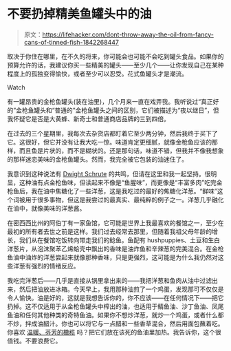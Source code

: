 # 不要扔掉精美鱼罐头中的油

> 原文：<https://lifehacker.com/dont-throw-away-the-oil-from-fancy-cans-of-tinned-fish-1842268447>

取决于你住在哪里，在不久的将来，你可能会也可能不会吃到罐头食品。如果你的预算允许的话，我建议你买一些精美的罐头——至少几个——让你发现自己在某种程度上的孤独变得愉快，或者至少可以忍受。花式鱼罐头才是潮流。

Watch

有一罐昂贵的金枪鱼罐头(装在油里)，几个月来一直在戏弄我。我听说过“真正好的”金枪鱼罐头和“普通的”金枪鱼罐头之间的区别，它们被描述为“夜以继日”，但我怀疑它是否是大黄蜂、新奇士和普通商店品牌的三到四倍。

在过去的三个星期里，我每次去杂货店都盯着它至少两分钟，然后我终于买下了它。这很好，但它并没有让我大吃一惊。味道肯定更细腻，就像金枪鱼应该的那样，而且鱼是片状的，而不是糊状的。还是那句话，味道不错，但我并不像我想象的那样迷恋美味的金枪鱼罐头。然而，我完全被它包装的油迷住了。

我意识到这种说法有 [Dwight Schrute](https://www.youtube.com/watch?v=p_IQe9-smD4) 的共鸣，但请在这里和我一起坚持。很明显，这种油有点金枪鱼味，但读起来不像是“鱼腥味”，而更像是“丰富多肉”吃完金枪鱼后，我在油中焦糖化了一些洋葱，这是我吃过的最好的焦糖化洋葱。“鲜味”这个词被用于很多事物，但这是我尝过的最真实、最纯粹的例子之一。洋葱几乎融化在油中，就像美味的洋葱酱。

在密西西比州的阿伯丁有一家鱼馆，它可能是世界上我最喜欢的餐馆之一，至少在最初的所有者去世之前是这样。我们过去经常去那里，但随着我祖父母年龄的增长，我们从在餐馆吃饭转向带走我们的鲶鱼。鱼配有 hushpuppies、土豆和生白洋葱片，从泡沫聚苯乙烯蛤壳中飘出的香味是油炸鱼和辛辣葱的完美混合。在金枪鱼油中油炸的洋葱尝起来就像那种香味，只是更强烈，这可能是为什么我仍然对这些洋葱有强烈的情绪反应。

我吃完洋葱后——几乎是直接从锅里拿出来的——我把洋葱和鱼肉从油中过滤出来，然后把油放进冰箱。今天早上，我用那种油煎了一个鸡蛋，发现那可不仅仅是令人愉快。油是好的，这就是我想告诉你的，你不应该——在任何情况下——把它扔掉。这不仅适用于从金枪鱼罐头中榨出的油，也适用于鲭鱼油、沙丁鱼油、凤尾鱼油和任何其他种类的奇特鱼油。如果你不想炒洋葱，就炒一个鸡蛋，或者什么都不炒，拌成油醋汁。你也可以将它与一点醋和一些香草混合，然后用面包蘸着吃。你喜欢 [温暖、芬芳的橄榄](https://skillet.lifehacker.com/your-guests-deserve-warm-olives-1841811009) 吗？把它们放在该死的鱼油里加热。我告诉你，这个很值钱。不要浪费它。